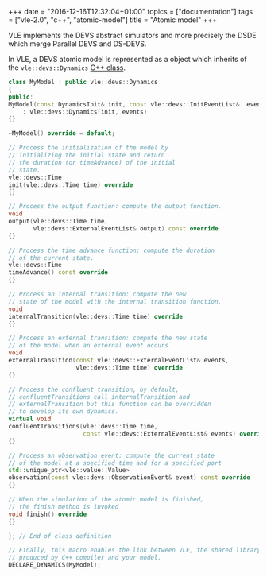 +++
date = "2016-12-16T12:32:04+01:00"
topics = ["documentation"]
tags = ["vle-2.0", "c++", "atomic-model"]
title = "Atomic model"
+++


VLE implements the DEVS abstract simulators and more precisely the DSDE which
merge Parallel DEVS and DS-DEVS.

In VLE, a DEVS atomic model is represented as a object which inherits of the
`vle::devs::Dynamics` [C++
class](https://github.com/vle-forge/vle/blob/master/src/vle/devs/Dynamics.hpp).

```c++
class MyModel : public vle::devs::Dynamics
{
public:
MyModel(const DynamicsInit& init, const vle::devs::InitEventList&  events)
    : vle::devs::Dynamics(init, events)
{}

~MyModel() override = default;

// Process the initialization of the model by
// initializing the initial state and return
// the duration (or timeAdvance) of the initial
// state.
vle::devs::Time
init(vle::devs::Time time) override
{}

// Process the output function: compute the output function.
void
output(vle::devs::Time time,
       vle::devs::ExternalEventList& output) const override
{}

// Process the time advance function: compute the duration
// of the current state.
vle::devs::Time
timeAdvance() const override
{}

// Process an internal transition: compute the new
// state of the model with the internal transition function.
void
internalTransition(vle::devs::Time time) override
{}

// Process an external transition: compute the new state
// of the model when an external event occurs.
void
externalTransition(const vle::devs::ExternalEventList& events,
                   vle::devs::Time time) override
{}

// Process the confluent transition, by default,
// confluentTransitions call internalTransition and
// externalTransition but this function can be overridden
// to develop its own dynamics.
virtual void
confluentTransitions(vle::devs::Time time,
                     const vle::devs::ExternalEventList& events) override
{}

// Process an observation event: compute the current state
// of the model at a specified time and for a specified port
std::unique_ptr<vle::value::Value>
observation(const vle::devs::ObservationEvent& event) const override
{}

// When the simulation of the atomic model is finished,
// the finish method is invoked
void finish() override
{}

}; // End of class definition

// Finally, this macro enables the link between VLE, the shared library
// produced by C++ compiler and your model.
DECLARE_DYNAMICS(MyModel);
```
